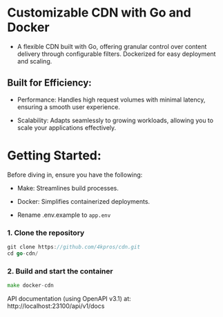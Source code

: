 # Customizable CDN with Go and Docker

- A flexible CDN built with Go, offering granular control over content delivery through configurable filters. Dockerized for easy deployment and scaling.


## Built for Efficiency:

 - Performance: Handles high request volumes with minimal latency, ensuring a smooth user experience.
  
 - Scalability: Adapts seamlessly to growing workloads, allowing you to scale your applications effectively.

# Getting Started:

Before diving in, ensure you have the following:

 - Make: Streamlines build processes.
    
 - Docker: Simplifies containerized deployments.

 - Rename .env.example to ```app.env```

### 1. Clone the repository

```go
git clone https://github.com/4kpros/cdn.git
cd go-cdn/
```

### 2. Build and start the container

```go
make docker-cdn
```
API documentation (using OpenAPI v3.1) at: http://localhost:23100/api/v1/docs

